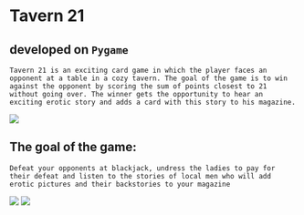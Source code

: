 # Tavern 21
## developed on `Pygame`
```Tavern 21 is an exciting card game in which the player faces an opponent at a table in a cozy tavern. The goal of the game is to win against the opponent by scoring the sum of points closest to 21 without going over. The winner gets the opportunity to hear an exciting erotic story and adds a card with this story to his magazine.```

![](https://github.com/Apanazar/stuprum/blob/master/tavern21_prev.jpg)

## The goal of the game:
```Defeat your opponents at blackjack, undress the ladies to pay for their defeat and listen to the stories of local men who will add erotic pictures and their backstories to your magazine```

![](https://github.com/Apanazar/stuprum/blob/master/tavern21_menu.png)
![](https://github.com/Apanazar/stuprum/blob/master/tavern21_game.png)
